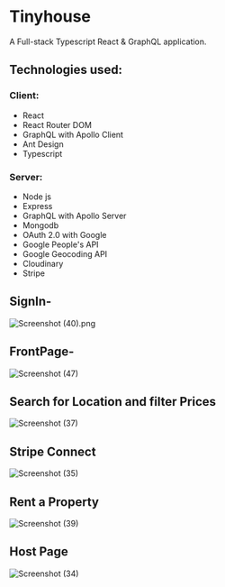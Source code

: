 # Tinyhouse
A Full-stack Typescript React & GraphQL application.

## Technologies used:

### Client:
- React
- React Router DOM
- GraphQL with Apollo Client
- Ant Design
- Typescript

### Server:
- Node js
- Express
- GraphQL with Apollo Server
- Mongodb
- OAuth 2.0 with Google
- Google People's API
- Google Geocoding API
- Cloudinary
- Stripe

## SignIn-
![Screenshot (40).png](https://user-images.githubusercontent.com/55942948/154850008-5f3c1ac9-56ab-413b-915a-41b19e372464.png)


## FrontPage-
 ![Screenshot (47)](https://user-images.githubusercontent.com/55942948/154850087-cf8ec39b-5081-4da4-a3f3-765ef996d357.png)



## Search for Location and filter Prices
![Screenshot (37)](https://user-images.githubusercontent.com/55942948/154850145-befac056-abb4-4440-a260-ebf5641adf6a.png)



## Stripe Connect
![Screenshot (35)](https://user-images.githubusercontent.com/55942948/154850552-64b13a3f-6fed-4e43-9de4-6eaf45ada230.png)



## Rent a Property 
![Screenshot (39)](https://user-images.githubusercontent.com/55942948/154850863-bcf26fde-9525-4e29-ac0e-6108d72f3c95.png)




## Host Page
![Screenshot (34)](https://user-images.githubusercontent.com/55942948/154850806-06994997-6ac4-4541-bea1-f3194e3ae724.png)



